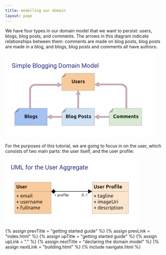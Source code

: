```yaml
---
title: modelling our domain
layout: page
---
```


We have four types in our domain model that we want to persist: users,
blogs, blog posts, and comments. The arrows in this diagram indicate
relationships between them: comments are made on blog posts,
blog posts are made in a blog, and blogs, blog posts and comments all
have authors:

<img src="domain-model.png">

For the purposes of this tutorial, we are going to focus in on the
user, which consists of two main parts: the user itself, and the user
profile:

<img src="user-aggregate.png">

{% assign prevTitle = "getting started guide" %}
{% assign prevLink  = "index.html" %}
{% assign upTitle   = "getting started guide" %}
{% assign upLink    = "." %}
{% assign nextTitle = "declaring the domain model" %}
{% assign nextLink  = "building.html" %}
{% include navigate.html %}
